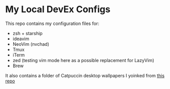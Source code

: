 # My Local DevEx Configs

This repo contains my configuration files for:

- zsh + starship
- ideavim
- NeoVim (nvchad)
- Tmux
- iTerm
- zed (testing vim mode here as a possible replacement for LazyVim)
- Brew

It also contains a folder of Catpuccin desktop wallpapers I yoinked from [this repo](https://github.com/zhichaoh/catppuccin-wallpapers)
